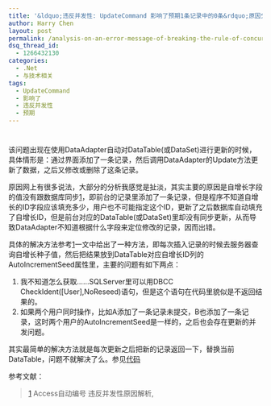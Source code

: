 ```yaml
---
title: '&ldquo;违反并发性: UpdateCommand 影响了预期1条记录中的0条&rdquo;原因分析'
author: Harry Chen
layout: post
permalink: /analysis-on-an-error-message-of-breaking-the-rule-of-concurrency/
dsq_thread_id:
  - 1266432130
categories:
  - .Net
  - 与技术相关
tags:
  - UpdateCommand
  - 影响了
  - 违反并发性
  - 预期
---
```

# 

该问题出现在使用DataAdapter自动对DataTable(或DataSet)进行更新的时候，具体情形是：通过界面添加了一条记录，然后调用DataAdapter的Update方法更新了数据，之后又修改或删除了这条记录。

原因网上有很多说法，大部分的分析我感觉是扯淡，其实主要的原因是自增长字段的值没有跟数据库同步[1]，即前台的记录里添加了一条记录，但是程序不知道自增长的ID字段应该填充多少，用户也不可能指定这个ID，更新了之后数据库自动填充了自增长ID，但是前台对应的DataTable(或DataSet)里却没有同步更新，从而导致DataAdapter不知道根据什么字段来定位修改的记录，因而出错。

具体的解决方法参考[1]一文中给出了一种方法，即每次插入记录的时候去服务器查询自增长种子值，然后把结果放到DataTable对应自增长ID列的AutoIncrementSeed属性里，主要的问题有如下两点：

  1. 我不知道怎么获取……SQLServer里可以用DBCC CheckIdent([User],NoReseed)语句，但是这个语句在代码里貌似是不返回结果的。
  2. 如果两个用户同时操作，比如A添加了一条记录未提交，B也添加了一条记录，这时两个用户的AutoIncrementSeed是一样的，之后也会存在更新的并发问题。

其实最简单的解决方法就是每次更新之后把新的记录返回一下，替换当前DataTable，问题不就解决了么。参见[代码][1]

参考文献：

> [1] Access自动编号 违反并发性原因解析,
>
> 

   [1]: http://www.roybit.com/wp-content/uploads/2011/02/UpdateID.rar
